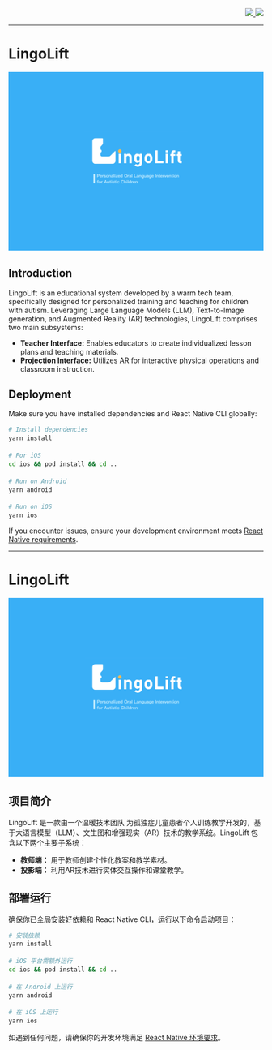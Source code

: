 <!-- Language Switch Buttons -->
<p align="right">
  <a href="#english">
    <img src="https://img.shields.io/badge/English-blue?style=flat-square"/>
  </a>
  <a href="#chinese">
    <img src="https://img.shields.io/badge/中文-orange?style=flat-square"/>
  </a>
</p>

---

<div id="english">

# LingoLift

![Opening Interface](./assets/BG/Opening/Opening.png)

## Introduction

LingoLift is an educational system developed by a warm tech team, specifically designed for personalized training and teaching for children with autism. Leveraging Large Language Models (LLM), Text-to-Image generation, and Augmented Reality (AR) technologies, LingoLift comprises two main subsystems:

- **Teacher Interface:** Enables educators to create individualized lesson plans and teaching materials.
- **Projection Interface:** Utilizes AR for interactive physical operations and classroom instruction.

## Deployment

Make sure you have installed dependencies and React Native CLI globally:

```bash
# Install dependencies
yarn install

# For iOS
cd ios && pod install && cd ..

# Run on Android
yarn android

# Run on iOS
yarn ios
```

If you encounter issues, ensure your development environment meets [React Native requirements](https://reactnative.dev/docs/environment-setup).

</div>

---

<div id="chinese">

# LingoLift

![软件开始界面](./assets/BG/Opening/Opening.png)

## 项目简介

LingoLift 是一款由一个温暖技术团队 为孤独症儿童患者个人训练教学开发的，基于大语言模型（LLM）、文生图和增强现实（AR）技术的教学系统。LingoLift 包含以下两个主要子系统：

- **教师端：** 用于教师创建个性化教案和教学素材。
- **投影端：** 利用AR技术进行实体交互操作和课堂教学。

## 部署运行

确保你已全局安装好依赖和 React Native CLI，运行以下命令启动项目：

```bash
# 安装依赖
yarn install

# iOS 平台需额外运行
cd ios && pod install && cd ..

# 在 Android 上运行
yarn android

# 在 iOS 上运行
yarn ios
```

如遇到任何问题，请确保你的开发环境满足 [React Native 环境要求](https://reactnative.dev/docs/environment-setup)。

</div>

